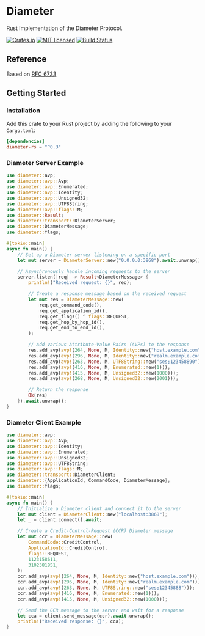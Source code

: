 # Diameter

Rust Implementation of the Diameter Protocol.

[![Crates.io][crates-badge]][crates-url]
[![MIT licensed][mit-badge]][mit-url]
[![Build Status][actions-badge]][actions-url]

[crates-badge]: https://img.shields.io/crates/v/diameter.svg
[crates-url]: https://crates.io/crates/diameter
[mit-badge]: https://img.shields.io/badge/license-MIT-blue.svg
[mit-url]: LICENSE
[actions-badge]: https://github.com/lwlee2608/diameter-rs/actions/workflows/build.yml/badge.svg
[actions-url]: https://github.com/lwlee2608/diameter-rs/actions?query=branch%3Amaster

## Reference
Based on [RFC 6733](https://tools.ietf.org/html/rfc6733)


## Getting Started

### Installation
Add this crate to your Rust project by adding the following to your `Cargo.toml`:

```toml
[dependencies]
diameter-rs = "^0.3"
```

### Diameter Server Example
```rust
use diameter::avp;
use diameter::avp::Avp;
use diameter::avp::Enumerated;
use diameter::avp::Identity;
use diameter::avp::Unsigned32;
use diameter::avp::UTF8String;
use diameter::avp::flags::M;
use diameter::Result;
use diameter::transport::DiameterServer;
use diameter::DiameterMessage;
use diameter::flags;

#[tokio::main]
async fn main() {
    // Set up a Diameter server listening on a specific port
    let mut server = DiameterServer::new("0.0.0.0:3868").await.unwrap();

    // Asynchronously handle incoming requests to the server
    server.listen(|req| -> Result<DiameterMessage> {
        println!("Received request: {}", req);

        // Create a response message based on the received request
        let mut res = DiameterMessage::new(
            req.get_command_code(),
            req.get_application_id(),
            req.get_flags() ^ flags::REQUEST,
            req.get_hop_by_hop_id(),
            req.get_end_to_end_id(),
        );

        // Add various Attribute-Value Pairs (AVPs) to the response
        res.add_avp(avp!(264, None, M, Identity::new("host.example.com")));
        res.add_avp(avp!(296, None, M, Identity::new("realm.example.com")));
        res.add_avp(avp!(263, None, M, UTF8String::new("ses;123458890")));
        res.add_avp(avp!(416, None, M, Enumerated::new(1)));
        res.add_avp(avp!(415, None, M, Unsigned32::new(1000)));
        res.add_avp(avp!(268, None, M, Unsigned32::new(2001)));

        // Return the response
        Ok(res)
    }).await.unwrap();
}

```

### Diameter Client Example
```rust
use diameter::avp;
use diameter::avp::Avp;
use diameter::avp::Identity;
use diameter::avp::Enumerated;
use diameter::avp::Unsigned32;
use diameter::avp::UTF8String;
use diameter::avp::flags::M;
use diameter::transport::DiameterClient;
use diameter::{ApplicationId, CommandCode, DiameterMessage};
use diameter::flags;

#[tokio::main]
async fn main() {
    // Initialize a Diameter client and connect it to the server
    let mut client = DiameterClient::new("localhost:3868");
    let _ = client.connect().await;

    // Create a Credit-Control-Request (CCR) Diameter message
    let mut ccr = DiameterMessage::new(
        CommandCode::CreditControl,
        ApplicationId::CreditControl,
        flags::REQUEST,
        1123158611,
        3102381851,
    );
    ccr.add_avp(avp!(264, None, M, Identity::new("host.example.com")));
    ccr.add_avp(avp!(296, None, M, Identity::new("realm.example.com")));
    ccr.add_avp(avp!(263, None, M, UTF8String::new("ses;12345888")));
    ccr.add_avp(avp!(416, None, M, Enumerated::new(1)));
    ccr.add_avp(avp!(415, None, M, Unsigned32::new(1000)));

    // Send the CCR message to the server and wait for a response
    let cca = client.send_message(ccr).await.unwrap();
    println!("Received response: {}", cca);
}
```
